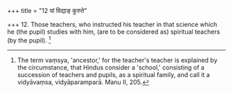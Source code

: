 +++
title = "12 यां विद्याङ् कुरुते"

+++
12. Those teachers, who instructed his teacher in that science which he (the pupil) studies with him, (are to be considered as) spiritual teachers (by the pupil). [^6] 


[^6]:  The term vaṃsya, 'ancestor,' for the teacher's teacher is explained by the circumstance, that Hindus consider a 'school,' consisting of a succession of teachers and pupils, as a spiritual family, and call it a vidyāvaṃsa, vidyāparamparā. Manu II, 205.
